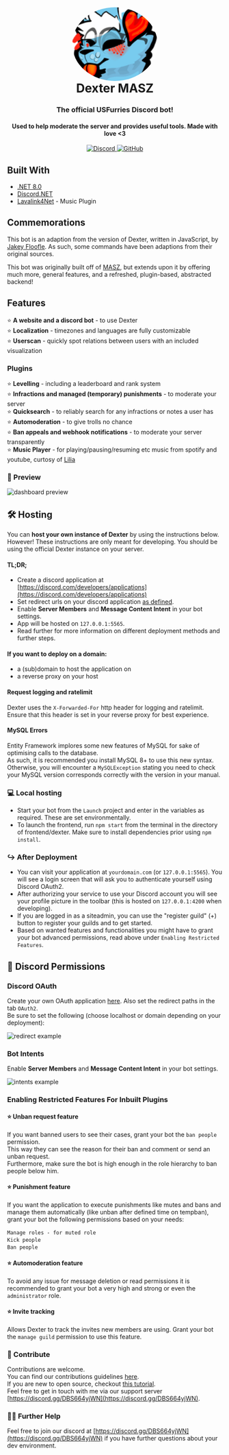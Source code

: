 <html>
   <body>
      <h1 align="center" style="position: relative;">
         <img src="LogoBanner.png?raw=true" width="200" style="border-radius: 50%;" align="center">
         <br>
         Dexter MASZ
      </h1>
      <h3 align="center">The official USFurries Discord bot!</h3>
      <h4 align="center">Used to help moderate the server and provides useful tools. Made with love <3</h4>
      <p align="center">
         <a href="https://discord.gg/DBS664yjWN">
         <img alt="Discord" src="https://img.shields.io/discord/613441321751019550?color=%237289DA&label=Discord&style=for-the-badge">
         </a>
         <a href="https://github.com/FeroxFoxxo/DexterMASZ/blob/master/LICENSE">
         <img alt="GitHub" src="https://img.shields.io/github/license/feroxfoxxo/dextermasz?label=License&style=for-the-badge">
         </a>
      </p>
      <h2>Built With</h2>
      <p>
        <ul>
          <li><a href="https://dotnet.microsoft.com/download/dotnet/8.0">.NET 8.0</a></li>
          <li><a href="https://github.com/discord-net/Discord.Net">Discord.NET</a></li>
          <li><a href="https://github.com/angelobreuer/Lavalink4NET">Lavalink4Net</a> - Music Plugin</li>
        </ul>
      </p>
      <h2>Commemorations</h2>
      <p>
         This bot is an adaption from the version of Dexter, written in JavaScript, by <a href="https://github.com/Jakey-F">Jakey Floofle</a>. As such, some commands have been adaptions from their original sources.
      </p>
      <p>
         This bot was originally built off of <a href="https://github.com/zaanposni/discord-masz">MASZ</a>, but extends upon it by offering much more, general features, and a refreshed, plugin-based, abstracted backend!
      </p>
   </body>
</html>

## Features

⭐ **A website and a discord bot** - to use Dexter\
⭐ **Localization** - timezones and languages are fully customizable\
⭐ **Userscan** - quickly spot relations between users with an included visualization

### Plugins

⭐ **Levelling** - including a leaderboard and rank system\
⭐ **Infractions and managed (temporary) punishments** - to moderate your server\
⭐ **Quicksearch** - to reliably search for any infractions or notes a user has\
⭐ **Automoderation** - to give trolls no chance\
⭐ **Ban appeals and webhook notifications** - to moderate your server transparently\
⭐ **Music Player** - for playing/pausing/resuming etc music from spotify and youtube, curtosy of <a href="https://github.com/Swyreee/Lilia/tree/master/Lilia">Lilia</a>

### 👀 Preview

![dashboard preview](https://raw.githubusercontent.com/FeroxFoxxo/DexterMASZ/master/.github/dashboard.png)

## 🛠 Hosting

You can **host your own instance of Dexter** by using the instructions below.\
However! These instructions are only meant for developing.
You should be using the official Dexter instance on your server.

#### TL;DR;

- Create a discord application at [https://discord.com/developers/applications](https://discord.com/developers/applications)
- Set redirect urls on your discord application [as defined](https://github.com/FeroxFoxxo/DexterMASZ#discord-oauth).
- Enable **Server Members** and **Message Content Intent** in your bot settings.
- App will be hosted on `127.0.0.1:5565`.
- Read further for more information on different deployment methods and further steps.

#### If you want to deploy on a domain:

- a (sub)domain to host the application on
- a reverse proxy on your host

#### Request logging and ratelimit

Dexter uses the `X-Forwarded-For` http header for logging and ratelimit.\
Ensure that this header is set in your reverse proxy for best experience.

#### MySQL Errors

Entity Framework implores some new features of MySQL for sake of optimising calls to the database.\
As such, it is recommended you install MySQL 8+ to use this new syntax. Otherwise, you will encounter
a `MySQLException` stating you need to check your MySQL version corresponds correctly with the version in your manual.

### 💻 Local hosting

- Start your bot from the `Launch` project and enter in the variables as required. These are set environmentally.
- To launch the frontend, run `npm start` from the terminal in the directory of frontend/dexter. Make sure to install dependencies prior using `npm install`.

### ↪ After Deployment


- You can visit your application at `yourdomain.com` (or `127.0.0.1:5565`). You will see a login screen that will ask you to authenticate yourself using Discord OAuth2.
- After authorizing your service to use your Discord account you will see your profile picture in the toolbar (this is hosted on `127.0.0.1:4200` when developing).
- If you are logged in as a siteadmin, you can use the "register guild" (+) button to register your guilds and to get started.
- Based on wanted features and functionalities you might have to grant your bot advanced permissions, read above under `Enabling Restricted Features`.

## 🚀 Discord Permissions

### Discord OAuth

Create your own OAuth application [here](https://discord.com/developers/applications).
Also set the redirect paths in the tab `OAuth2`.\
Be sure to set the following (choose localhost or domain depending on your deployment):

![redirect example](https://raw.githubusercontent.com/zaanposni/discord-masz/master/docs/redirects.png)

### Bot Intents

Enable **Server Members** and **Message Content Intent** in your bot settings.

![intents example](https://raw.githubusercontent.com/zaanposni/discord-masz/master/docs/intents.png)

### Enabling Restricted Features For Inbuilt Plugins

#### ⭐ Unban request feature

If you want banned users to see their cases, grant your bot the `ban people` permission.\
This way they can see the reason for their ban and comment or send an unban request.\
Furthermore, make sure the bot is high enough in the role hierarchy to ban people below him.

#### ⭐ Punishment feature

If you want the application to execute punishments like mutes and bans and manage them automatically (like unban after defined time on tempban), grant your bot the following permissions based on your needs:

```md
Manage roles - for muted role
Kick people
Ban people
```

#### ⭐ Automoderation feature

To avoid any issue for message deletion or read permissions it is recommended to grant your bot a very high and strong or even the `administrator` role.

#### ⭐ Invite tracking

Allows Dexter to track the invites new members are using. Grant your bot the `manage guild` permission to use this feature.

### 🤝 Contribute

Contributions are welcome.\
You can find our contributions guidelines [here](CONTRIBUTING.md).\
If you are new to open source, checkout [this tutorial](https://github.com/firstcontributions/first-contributions).\
Feel free to get in touch with me via our support server [https://discord.gg/DBS664yjWN](https://discord.gg/DBS664yjWN).

### 💁🏻 Further Help

Feel free to join our discord at [https://discord.gg/DBS664yjWN](https://discord.gg/DBS664yjWN) if you have further questions about your dev environment.
